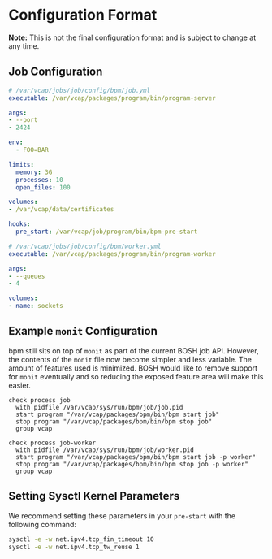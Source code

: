 # Configuration Format

**Note:** This is not the final configuration format and is subject to change at
any time.

## Job Configuration

``` yaml
# /var/vcap/jobs/job/config/bpm/job.yml
executable: /var/vcap/packages/program/bin/program-server

args:
- --port
- 2424

env:
  - FOO=BAR

limits:
  memory: 3G
  processes: 10
  open_files: 100

volumes:
- /var/vcap/data/certificates

hooks:
  pre_start: /var/vcap/job/program/bin/bpm-pre-start
```

``` yaml
# /var/vcap/jobs/job/config/bpm/worker.yml
executable: /var/vcap/packages/program/bin/program-worker

args:
- --queues
- 4

volumes:
- name: sockets
```

## Example `monit` Configuration

bpm still sits on top of `monit` as part of the current BOSH job API.
However, the contents of the `monit` file now become simpler and less variable.
The amount of features used is minimized. BOSH would like to remove support
for `monit` eventually and so reducing the exposed feature area will make this
easier.

```
check process job
  with pidfile /var/vcap/sys/run/bpm/job/job.pid
  start program "/var/vcap/packages/bpm/bin/bpm start job"
  stop program "/var/vcap/packages/bpm/bin/bpm stop job"
  group vcap

check process job-worker
  with pidfile /var/vcap/sys/run/bpm/job/worker.pid
  start program "/var/vcap/packages/bpm/bin/bpm start job -p worker"
  stop program "/var/vcap/packages/bpm/bin/bpm stop job -p worker"
  group vcap
```

## Setting Sysctl Kernel Parameters

We recommend setting these parameters in your `pre-start` with the following
command:

```bash
sysctl -e -w net.ipv4.tcp_fin_timeout 10
sysctl -e -w net.ipv4.tcp_tw_reuse 1
```
